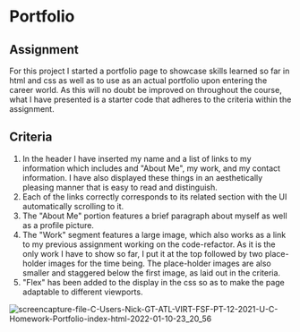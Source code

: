 # Portfolio

## Assignment
For this project I started a portfolio page to showcase skills learned so far in html and css as well as to use as an actual portfolio upon entering the career world. As this will no doubt be improved on throughout the course, what I have presented is a starter code that adheres to the criteria within the assignment. 

## Criteria
1. In the header I have inserted my name and a list of links to my information which includes and "About Me", my work, and my contact information. I have also displayed these things in an aesthetically pleasing manner that is easy to read and distinguish. 
2. Each of the links correctly corresponds to its related section with the UI automatically scrolling to it. 
3. The "About Me" portion features a brief paragraph about myself as well as a profile picture. 
4. The "Work" segment features a large image, which also works as a link to my previous assignment working on the code-refactor. As it is the only work I have to show so far, I put it at the top followed by two place-holder images for the time being. The place-holder images are also smaller and staggered below the first image, as laid out in the criteria. 
5. "Flex" has been added to the display in the css so as to make the page adaptable to different viewports.

![screencapture-file-C-Users-Nick-GT-ATL-VIRT-FSF-PT-12-2021-U-C-Homework-Portfolio-index-html-2022-01-10-23_20_56](https://user-images.githubusercontent.com/94868925/148881943-2bf93ccf-2047-4c87-9bd6-a401336b981b.png)
